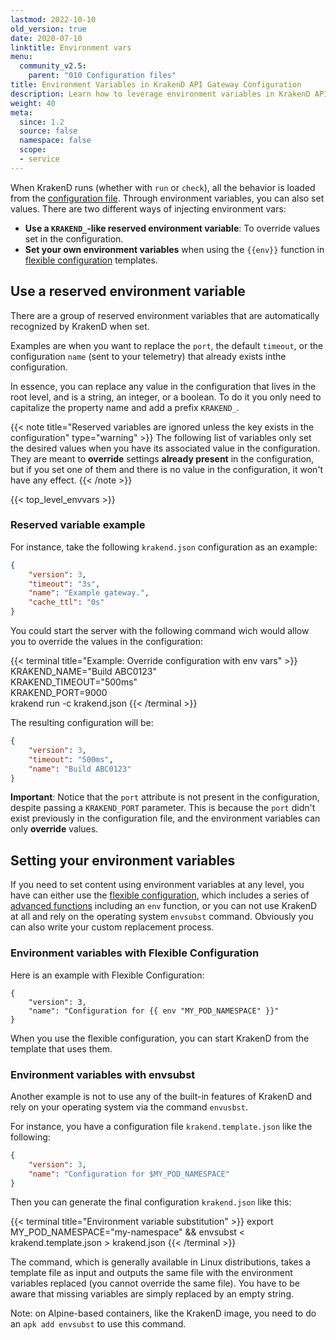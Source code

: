 ```yaml
---
lastmod: 2022-10-10
old_version: true
date: 2020-07-10
linktitle: Environment vars
menu:
  community_v2.5:
    parent: "010 Configuration files"
title: Environment Variables in KrakenD API Gateway Configuration
description: Learn how to leverage environment variables in KrakenD API Gateway configuration for flexible and dynamic configuration management
weight: 40
meta:
  since: 1.2
  source: false
  namespace: false
  scope:
  - service
---
```

When KrakenD runs (whether with `run` or `check`), all the behavior is loaded from the [configuration file](/docs/v2.5/configuration/structure/). Through environment variables, you can also set values. There are two different ways of injecting environment vars:

- **Use a `KRAKEND_`-like reserved environment variable**: To override values set in the configuration.
- **Set your own environment variables** when using the `{{env}}` function in [flexible configuration](/docs/v2.5/configuration/flexible-config/) templates.

## Use a reserved environment variable
There are a group of reserved environment variables that are automatically recognized by KrakenD when set.

Examples are when you want to replace the `port`, the default `timeout`, or the configuration `name` (sent to your telemetry) that already exists inthe configuration.

In essence, you can replace any value in the configuration that lives in the root level, and is a string, an integer, or a boolean. To do it you only need to capitalize the property name and add a prefix `KRAKEND_`.

{{< note title="Reserved variables are ignored unless the key exists in the configuration" type="warning" >}}
The following list of variables only set the desired values when you have its associated value in the configuration. They are meant to **override** settings **already present** in the configuration, but if you set one of them and there is no value in the configuration, it won't have any effect.
{{< /note >}}


{{< top_level_envvars >}}

### Reserved variable example
For instance, take the following `krakend.json` configuration as an example:

```json
{
    "version": 3,
    "timeout": "3s",
    "name": "Example gateway.",
    "cache_ttl": "0s"
}
```

You could start the server with the following command wich would allow you to override the values in the configuration:

{{< terminal title="Example: Override configuration with env vars" >}}
KRAKEND_NAME="Build ABC0123" \
KRAKEND_TIMEOUT="500ms" \
KRAKEND_PORT=9000 \
krakend run -c krakend.json
{{< /terminal >}}

The resulting configuration will be:

```json
{
    "version": 3,
    "timeout": "500ms",
    "name": "Build ABC0123"
}
```
**Important**: Notice that the `port` attribute is not present in the configuration, despite passing a `KRAKEND_PORT` parameter. This is because the `port` didn't exist previously in the configuration file, and the environment variables can only **override** values.


## Setting your environment variables
If you need to set content using environment variables at any level, you have can either use the [flexible configuration](/docs/v2.5/configuration/flexible-config/), which includes a series of [advanced functions](/docs/v2.5/configuration/templates/#sprig-functions) including an `env` function, or you can not use KrakenD at all and rely on the operating system `envsubst` command. Obviously you can also write your custom replacement process.

### Environment variables with Flexible Configuration
Here is an example with Flexible Configuration:

```go-text-template
{
    "version": 3,
    "name": "Configuration for {{ env "MY_POD_NAMESPACE" }}"
}
```
When you use the flexible configuration, you can start KrakenD from the template that uses them.

### Environment variables with envsubst
Another example is not to use any of the built-in features of KrakenD and rely on your operating system via the command `envusbst`.

For instance, you have a configuration file `krakend.template.json` like the following:

```json
{
    "version": 3,
    "name": "Configuration for $MY_POD_NAMESPACE"
}
```
Then you can generate the final configuration `krakend.json` like this:

{{< terminal title="Environment variable substitution" >}}
export MY_POD_NAMESPACE="my-namespace" && envsubst < krakend.template.json > krakend.json
{{< /terminal >}}

The command, which is generally available in Linux distributions, takes a template file as input and outputs the same file with the environment variables replaced (you cannot override the same file). You have to be aware that missing variables are simply replaced by an empty string.

Note: on Alpine-based containers, like the KrakenD image, you need to do an `apk add envsubst` to use this command.